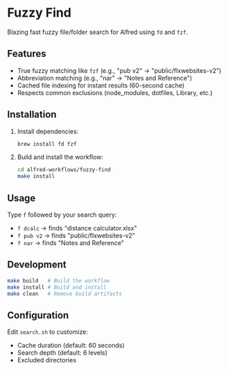 # Fuzzy Find

Blazing fast fuzzy file/folder search for Alfred using `fd` and `fzf`.

## Features

- True fuzzy matching like `fzf` (e.g., "pub v2" → "public/flxwebsites-v2")
- Abbreviation matching (e.g., "nar" → "Notes and Reference")
- Cached file indexing for instant results (60-second cache)
- Respects common exclusions (node_modules, dotfiles, Library, etc.)

## Installation

1. Install dependencies:
   ```bash
   brew install fd fzf
   ```

2. Build and install the workflow:
   ```bash
   cd alfred-workflows/fuzzy-find
   make install
   ```

## Usage

Type `f` followed by your search query:
- `f dcalc` → finds "distance calculator.xlsx"
- `f pub v2` → finds "public/flxwebsites-v2"
- `f nar` → finds "Notes and Reference"

## Development

```bash
make build   # Build the workflow
make install # Build and install
make clean   # Remove build artifacts
```

## Configuration

Edit `search.sh` to customize:
- Cache duration (default: 60 seconds)
- Search depth (default: 6 levels)
- Excluded directories